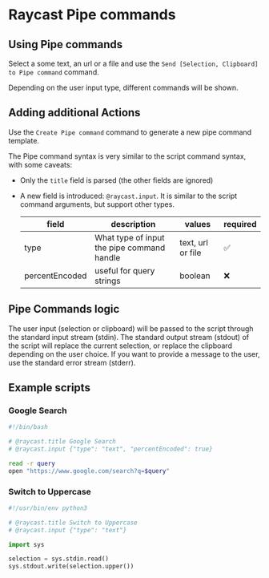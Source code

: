 # Raycast Pipe commands

## Using Pipe commands

Select a some text, an url or a file and use the `Send [Selection, Clipboard] to Pipe command` command.

Depending on the user input type, different commands will be shown.

## Adding additional Actions

Use the `Create Pipe command` command to generate a new pipe command template.

The Pipe command syntax is very similar to the script command syntax, with some caveats:

- Only the `title` field is parsed (the other fields are ignored)
- A new field is introduced: `@raycast.input`. It is similar to the script command arguments, but support other types.

  | field          | description                                    | values            | required |
  | -------------- | ---------------------------------------------- | ----------------- | -------- |
  | type           | What type of input the pipe command handle | text, url or file | ✅        |
  | percentEncoded | useful for query strings                       | boolean           | ❌        |

## Pipe Commands logic

The user input (selection or clipboard) will be passed to the script through the standard input stream (stdin).
The standard output stream (stdout) of the script will replace the current selection, or replace the clipboard depending on the user choice.
If you want to provide a message to the user, use the standard error stream (stderr).

## Example scripts

### Google Search

```bash
#!/bin/bash

# @raycast.title Google Search
# @raycast.input {"type": "text", "percentEncoded": true}

read -r query
open "https://www.google.com/search?q=$query"
```

### Switch to Uppercase

```python
#!/usr/bin/env python3

# @raycast.title Switch to Uppercase
# @raycast.input {"type": "text"}

import sys

selection = sys.stdin.read()
sys.stdout.write(selection.upper())
```
